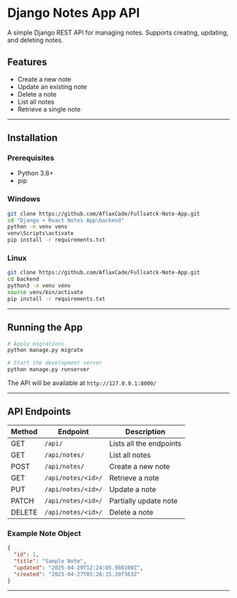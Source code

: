 # Django Notes App API

A simple Django REST API for managing notes. Supports creating, updating, and deleting notes.

## Features

- Create a new note
- Update an existing note
- Delete a note
- List all notes
- Retrieve a single note

---

## Installation

### Prerequisites

- Python 3.8+
- pip

### Windows

```sh
git clone https://github.com/AflaxCade/Fullsatck-Note-App.git
cd "Django + React Notes App\backend"
python -m venv venv
venv\Scripts\activate
pip install -r requirements.txt
```

### Linux

```sh
git clone https://github.com/AflaxCade/Fullsatck-Note-App.git
cd backend
python3 -m venv venv
source venv/bin/activate
pip install -r requirements.txt
```

---

## Running the App

```sh
# Apply migrations
python manage.py migrate

# Start the development server
python manage.py runserver
```

The API will be available at `http://127.0.0.1:8000/`

---

## API Endpoints


| Method | Endpoint                | Description             |
|--------|-------------------------|-------------------------|
| GET    | `/api/`                 | Lists all the endpoints |
| GET    | `/api/notes/`           | List all notes          |
| POST   | `/api/notes/`           | Create a new note       |
| GET    | `/api/notes/<id>/`      | Retrieve a note         |
| PUT    | `/api/notes/<id>/`      | Update a note           |
| PATCH  | `/api/notes/<id>/`      | Partially update note   |
| DELETE | `/api/notes/<id>/`      | Delete a note           |

### Example Note Object

```json
{
  "id": 1,
  "title": "Sample Note",
  "updated": "2025-04-29T12:24:05.908100Z",
  "created": "2025-04-27T05:26:15.397363Z"
}
```

---